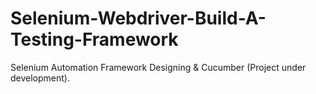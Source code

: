 # Selenium-Webdriver-Build-A-Testing-Framework
Selenium Automation Framework Designing &amp; Cucumber (Project under development).
